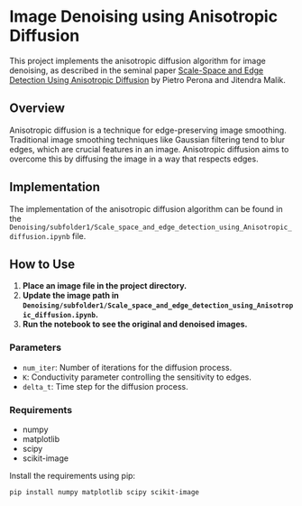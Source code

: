 
# Image Denoising using Anisotropic Diffusion

This project implements the anisotropic diffusion algorithm for image denoising, as described in the seminal paper [Scale-Space and Edge Detection Using Anisotropic Diffusion](https://ieeexplore.ieee.org/document/572797) by Pietro Perona and Jitendra Malik.

## Overview

Anisotropic diffusion is a technique for edge-preserving image smoothing. Traditional image smoothing techniques like Gaussian filtering tend to blur edges, which are crucial features in an image. Anisotropic diffusion aims to overcome this by diffusing the image in a way that respects edges.

## Implementation

The implementation of the anisotropic diffusion algorithm can be found in the `Denoising/subfolder1/Scale_space_and_edge_detection_using_Anisotropic_diffusion.ipynb` file.

## How to Use

1. **Place an image file in the project directory.**
2. **Update the image path in `Denoising/subfolder1/Scale_space_and_edge_detection_using_Anisotropic_diffusion.ipynb`.**
3. **Run the notebook to see the original and denoised images.**

### Parameters

- `num_iter`: Number of iterations for the diffusion process.
- `K`: Conductivity parameter controlling the sensitivity to edges.
- `delta_t`: Time step for the diffusion process.

### Requirements

- numpy
- matplotlib
- scipy
- scikit-image

Install the requirements using pip:

```sh
pip install numpy matplotlib scipy scikit-image
